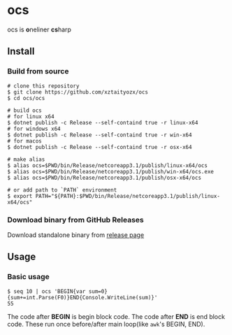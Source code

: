 # ocs
ocs is **o**neliner **cs**harp


## Install

### Build from source
```
# clone this repository
$ git clone https://github.com/xztaityozx/ocs
$ cd ocs/ocs

# build ocs
# for linux x64
$ dotnet publish -c Release --self-containd true -r linux-x64
# for windows x64
$ dotnet publish -c Release --self-containd true -r win-x64
# for macos
$ dotnet publish -c Release --self-containd true -r osx-x64

# make alias
$ alias ocs=$PWD/bin/Release/netcoreapp3.1/publish/linux-x64/ocs
$ alias ocs=$PWD/bin/Release/netcoreapp3.1/publish/win-x64/ocs.exe
$ alias ocs=$PWD/bin/Release/netcoreapp3.1/publish/osx-x64/ocs

# or add path to `PATH` environment
$ export PATH="${PATH}:$PWD/bin/Release/netcoreapp3.1/publish/linux-x64/ocs"
```

### Download binary from GitHub Releases
Download standalone binary from [release page](https://github.com/xztaityozx/ocs/releases)

## Usage
### Basic usage
```
$ seq 10 | ocs 'BEGIN{var sum=0}{sum+=int.Parse(F0)}END{Console.WriteLine(sum)}'
55
```

The code after **BEGIN** is begin block code. The code after **END** is end block code. These run once before/after main loop(like `awk`'s BEGIN, END). 


